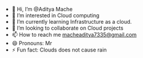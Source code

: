- 👋 Hi, I’m @Aditya Mache
- 👀 I’m interested in Cloud computing
- 🌱 I’m currently learning Infrastructure as a cloud.
- 💞️ I’m looking to collaborate on Cloud projects
- 📫 How to reach me macheaditya7335@gmail.com
- 😄 Pronouns: Mr
- ⚡ Fun fact: Clouds does not cause rain

<!---
Alpha7335/Alpha7335 is a ✨ special ✨ repository because its `README.md` (this file) appears on your GitHub profile.
You can click the Preview link to take a look at your changes.
--->
